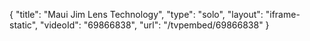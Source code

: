 {
    "title": "Maui Jim Lens Technology",
    "type": "solo",
    "layout": "iframe-static",
    "videoId": "69866838",
    "url": "\/tvpembed\/69866838"
}